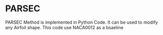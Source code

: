 # PARSEC
PARSEC Method is implemented in Python Code. It can be used to modify any Airfoil shape. This code use NACA0012 as a bsaeline
